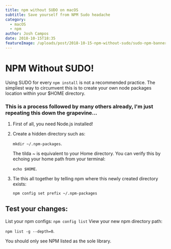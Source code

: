 ```yaml
---
title: npm without SUDO on macOS
subtitle: Save yourself from NPM Sudo headache
category:
  - macOS
  - npm
author: Josh Campos
date: 2018-10-15T18:35
featureImage: /uploads/post/2018-10-15-npm-without-sudo/sudo-npm-banner.jpg
---
```


# NPM Without SUDO!

Using SUDO for every `npm install` is not a recommended practice. The simpliest way to circumvent this is to create your own node packages location within your \$HOME directory.

### This is a process followed by many others already, I'm just repeating this down the grapevine...

1. First of all, you need Node.js installed!
2. Create a hidden directory such as:

   `mkdir ~/.npm-packages`.

   The tilda ~ is equivalent to your Home directory. You can verify this by echoing your home path from your terminal:

   `echo $HOME`.

3. Tie this all together by telling npm where this newly created directory exists:

   `npm config set prefix ~/.npm-packages`

## Test your changes:

List your npm configs: `npm config list`
View your new npm directory path:

`npm list -g --depth=0`.

You should only see NPM listed as the sole library.
